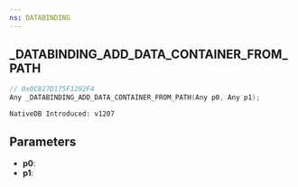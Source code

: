 ```yaml
---
ns: DATABINDING
---
```

## _DATABINDING_ADD_DATA_CONTAINER_FROM_PATH

```c
// 0x0C827D175F1292F4
Any _DATABINDING_ADD_DATA_CONTAINER_FROM_PATH(Any p0, Any p1);
```

```
NativeDB Introduced: v1207
```

## Parameters
* **p0**:
* **p1**:
